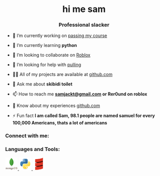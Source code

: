 <h1 align="center">hi me sam</h1>
<h3 align="center">Professional slacker</h3>

- 🔭 I’m currently working on [passing my course](https://www.mbro.ac.uk/)

- 🌱 I’m currently learning **python**

- 👯 I’m looking to collaborate on [Roblox](www.roblox.com)

- 🤝 I’m looking for help with [pulling](tinder.com)

- 👨‍💻 All of my projects are available at [github.com](github.com/SamT727)

- 💬 Ask me about **skibidi toilet**

- 📫 How to reach me **samjackt@gmail.com or Rer0und on roblox**

- 📄 Know about my experiences [github.com](github.com/SamT727)

- ⚡ Fun fact **I am called Sam, 98.1 people are named samuel for every 100,000 Americans, thats a lot of americans**

<h3 align="left">Connect with me:</h3>
<p align="left">
</p>

<h3 align="left">Languages and Tools:</h3>
<p align="left"> <a href="https://www.mongodb.com/" target="_blank" rel="noreferrer"> <img src="https://raw.githubusercontent.com/devicons/devicon/master/icons/mongodb/mongodb-original-wordmark.svg" alt="mongodb" width="40" height="40"/> </a> <a href="https://www.python.org" target="_blank" rel="noreferrer"> <img src="https://raw.githubusercontent.com/devicons/devicon/master/icons/python/python-original.svg" alt="python" width="40" height="40"/> </a> <a href="https://www.scala-lang.org" target="_blank" rel="noreferrer"> <img src="https://raw.githubusercontent.com/devicons/devicon/master/icons/scala/scala-original.svg" alt="scala" width="40" height="40"/> </a> </p>
